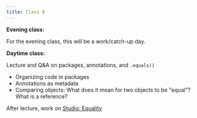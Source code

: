 ```yaml
---
title: Class 9 
---
```


**Evening class:**

For the evening class, this will be a work/catch-up day.

**Daytime class:**

Lecture and Q&A on packages, annotations, and `.equals()`
- Organizing code in packages
- Annotations as metadata
- Comparing objects: What does it mean for two objects to be "equal"? What is a reference?

After lecture, work on [Studio: Equality][equality]

[equality]: ../../materials/studios/equality
